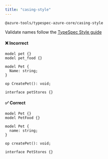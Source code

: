 ```yaml
---
title: "casing-style"
---
```


```text title="Full name"
@azure-tools/typespec-azure-core/casing-style
```

Validate names follow the [TypeSpec Style guide](https://typespec.io/docs/next/handbook/style-guide)

#### ❌ Incorrect

```tsp
model pet {}
model pet_food {}
```

```tsp
model Pet {
  Name: string;
}
```

```tsp
op CreatePet(): void;
```

```tsp
interface petStores {}
```

#### ✅ Correct

```tsp
model Pet {}
model PetFood {}
```

```tsp
model Pet {
  name: string;
}
```

```tsp
op createPet(): void;
```

```tsp
interface PetStores {}
```
